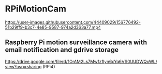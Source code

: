 # RPiMotionCam



https://user-images.githubusercontent.com/44409029/156776492-51b29ff9-b3c7-4e85-9587-974a2d363a77.mp4



## Raspberry Pi motion surveillance camera with email notification and gdrive storage


https://drive.google.com/file/d/1OrAM2Ls7Mwfz1Iyn6cYq6VS0UUDWQxWL/view?usp=sharing (RPi4)


